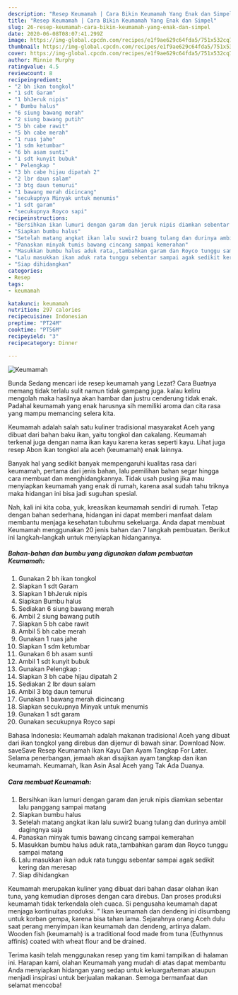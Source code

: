 ```yaml
---
description: "Resep Keumamah | Cara Bikin Keumamah Yang Enak dan Simpel"
title: "Resep Keumamah | Cara Bikin Keumamah Yang Enak dan Simpel"
slug: 26-resep-keumamah-cara-bikin-keumamah-yang-enak-dan-simpel
date: 2020-06-08T08:07:41.299Z
image: https://img-global.cpcdn.com/recipes/e1f9ae629c64fda5/751x532cq70/keumamah-foto-resep-utama.jpg
thumbnail: https://img-global.cpcdn.com/recipes/e1f9ae629c64fda5/751x532cq70/keumamah-foto-resep-utama.jpg
cover: https://img-global.cpcdn.com/recipes/e1f9ae629c64fda5/751x532cq70/keumamah-foto-resep-utama.jpg
author: Minnie Murphy
ratingvalue: 4.5
reviewcount: 8
recipeingredient:
- "2 bh ikan tongkol"
- "1 sdt Garam"
- "1 bhJeruk nipis"
- " Bumbu halus"
- "6 siung bawang merah"
- "2 siung bawang putih"
- "5 bh cabe rawit"
- "5 bh cabe merah"
- "1 ruas jahe"
- "1 sdm ketumbar"
- "6 bh asam sunti"
- "1 sdt kunyit bubuk"
- " Pelengkap "
- "3 bh cabe hijau dipatah 2"
- "2 lbr daun salam"
- "3 btg daun temurui"
- "1 bawang merah dicincang"
- "secukupnya Minyak untuk menumis"
- "1 sdt garam"
- "secukupnya Royco sapi"
recipeinstructions:
- "Bersihkan ikan lumuri dengan garam dan jeruk nipis diamkan sebentar lalu panggang sampai matang"
- "Siapkan bumbu halus"
- "Setelah matang angkat ikan lalu suwir2 buang tulang dan durinya ambil dagingnya saja"
- "Panaskan minyak tumis bawang cincang sampai kemerahan"
- "Masukkan bumbu halus aduk rata,,tambahkan garam dan Royco tunggu sampai matang"
- "Lalu masukkan ikan aduk rata tunggu sebentar sampai agak sedikit kering dan meresap"
- "Siap dihidangkan"
categories:
- Resep
tags:
- keumamah

katakunci: keumamah 
nutrition: 297 calories
recipecuisine: Indonesian
preptime: "PT24M"
cooktime: "PT56M"
recipeyield: "3"
recipecategory: Dinner

---
```



![Keumamah](https://img-global.cpcdn.com/recipes/e1f9ae629c64fda5/751x532cq70/keumamah-foto-resep-utama.jpg)

Bunda Sedang mencari ide resep keumamah yang Lezat? Cara Buatnya memang tidak terlalu sulit namun tidak gampang juga. kalau keliru mengolah maka hasilnya akan hambar dan justru cenderung tidak enak. Padahal keumamah yang enak harusnya sih memiliki aroma dan cita rasa yang mampu memancing selera kita.

Keumamah adalah salah satu kuliner tradisional masyarakat Aceh yang dibuat dari bahan baku ikan, yaitu tongkol dan cakalang. Keumamah terkenal juga dengan nama ikan kayu karena keras seperti kayu. Lihat juga resep Abon ikan tongkol ala aceh (keumamah) enak lainnya.

Banyak hal yang sedikit banyak mempengaruhi kualitas rasa dari keumamah, pertama dari jenis bahan, lalu pemilihan bahan segar hingga cara membuat dan menghidangkannya. Tidak usah pusing jika mau menyiapkan keumamah yang enak di rumah, karena asal sudah tahu triknya maka hidangan ini bisa jadi suguhan spesial.


Nah, kali ini kita coba, yuk, kreasikan keumamah sendiri di rumah. Tetap dengan bahan sederhana, hidangan ini dapat memberi manfaat dalam membantu menjaga kesehatan tubuhmu sekeluarga. Anda dapat membuat Keumamah menggunakan 20 jenis bahan dan 7 langkah pembuatan. Berikut ini langkah-langkah untuk menyiapkan hidangannya.

<!--inarticleads1-->

##### Bahan-bahan dan bumbu yang digunakan dalam pembuatan Keumamah:

1. Gunakan 2 bh ikan tongkol
1. Siapkan 1 sdt Garam
1. Siapkan 1 bhJeruk nipis
1. Siapkan  Bumbu halus
1. Sediakan 6 siung bawang merah
1. Ambil 2 siung bawang putih
1. Siapkan 5 bh cabe rawit
1. Ambil 5 bh cabe merah
1. Gunakan 1 ruas jahe
1. Siapkan 1 sdm ketumbar
1. Gunakan 6 bh asam sunti
1. Ambil 1 sdt kunyit bubuk
1. Gunakan  Pelengkap :
1. Siapkan 3 bh cabe hijau dipatah 2
1. Sediakan 2 lbr daun salam
1. Ambil 3 btg daun temurui
1. Gunakan 1 bawang merah dicincang
1. Siapkan secukupnya Minyak untuk menumis
1. Gunakan 1 sdt garam
1. Gunakan secukupnya Royco sapi


Bahasa Indonesia: Keumamah adalah makanan tradisional Aceh yang dibuat dari ikan tongkol yang direbus dan dijemur di bawah sinar. Download Now. saveSave Resep Keumamah Ikan Kayu Dan Ayam Tangkap For Later. Selama penerbangan, jemaah akan disajikan ayam tangkap dan ikan keumamah. Keumamah, Ikan Asin Asal Aceh yang Tak Ada Duanya. 

<!--inarticleads2-->

##### Cara membuat Keumamah:

1. Bersihkan ikan lumuri dengan garam dan jeruk nipis diamkan sebentar lalu panggang sampai matang
1. Siapkan bumbu halus
1. Setelah matang angkat ikan lalu suwir2 buang tulang dan durinya ambil dagingnya saja
1. Panaskan minyak tumis bawang cincang sampai kemerahan
1. Masukkan bumbu halus aduk rata,,tambahkan garam dan Royco tunggu sampai matang
1. Lalu masukkan ikan aduk rata tunggu sebentar sampai agak sedikit kering dan meresap
1. Siap dihidangkan


Keumamah merupakan kuliner yang dibuat dari bahan dasar olahan ikan tuna, yang kemudian diproses dengan cara direbus. Dan proses produksi keumamah tidak terkendala oleh cuaca. Si pengusaha keumamah dapat menjaga kontinuitas produksi. &#34; Ikan keumamah dan dendeng ini disumbang untuk korban gempa, karena bisa tahan lama. Sejarahnya orang Aceh dulu saat perang menyimpan ikan keumamah dan dendeng, artinya dalam. Wooden fish (keumamah) is a traditional food made from tuna (Euthynnus affinis) coated with wheat flour and be drained. 

Terima kasih telah menggunakan resep yang tim kami tampilkan di halaman ini. Harapan kami, olahan Keumamah yang mudah di atas dapat membantu Anda menyiapkan hidangan yang sedap untuk keluarga/teman ataupun menjadi inspirasi untuk berjualan makanan. Semoga bermanfaat dan selamat mencoba!
